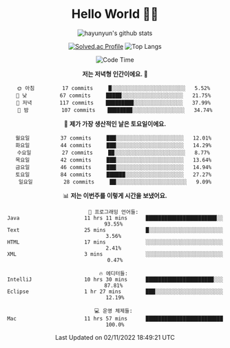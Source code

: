 <div align="center">

# Hello World 🙋‍♀️

![hayunyun's github stats](https://github-readme-stats.vercel.app/api?username=hayunyun&show_icons=true) 

 
[![Solved.ac Profile](http://mazassumnida.wtf/api/generate_badge?boj=hayunyun)](https://solved.ac/hayunyun)
 ![Top Langs](https://github-readme-stats.vercel.app/api/top-langs/?username=hayunyun&layout=compact)

<!--START_SECTION:waka-->
![Code Time](http://img.shields.io/badge/Code%20Time-545%20hrs%2049%20mins-blue)

**저는 저녁형 인간이에요. 🦉** 

```text
🌞 아침         17 commits     █░░░░░░░░░░░░░░░░░░░░░░░░   5.52% 
🌆 낮　         67 commits     █████░░░░░░░░░░░░░░░░░░░░   21.75% 
🌃 저녁         117 commits    █████████░░░░░░░░░░░░░░░░   37.99% 
🌙 밤　         107 commits    ████████░░░░░░░░░░░░░░░░░   34.74%

```
📅 **제가 가장 생산적인 날은 토요일이에요.** 

```text
월요일          37 commits     ███░░░░░░░░░░░░░░░░░░░░░░   12.01% 
화요일          44 commits     ███░░░░░░░░░░░░░░░░░░░░░░   14.29% 
수요일          27 commits     ██░░░░░░░░░░░░░░░░░░░░░░░   8.77% 
목요일          42 commits     ███░░░░░░░░░░░░░░░░░░░░░░   13.64% 
금요일          46 commits     ███░░░░░░░░░░░░░░░░░░░░░░   14.94% 
토요일          84 commits     ██████░░░░░░░░░░░░░░░░░░░   27.27% 
일요일          28 commits     ██░░░░░░░░░░░░░░░░░░░░░░░   9.09%

```


📊 **저는 이번주를 이렇게 시간을 보냈어요.** 

```text
💬 프로그래밍 언어들: 
Java                     11 hrs 11 mins      ███████████████████████░░   93.55% 
Text                     25 mins             █░░░░░░░░░░░░░░░░░░░░░░░░   3.56% 
HTML                     17 mins             ░░░░░░░░░░░░░░░░░░░░░░░░░   2.41% 
XML                      3 mins              ░░░░░░░░░░░░░░░░░░░░░░░░░   0.47%

🔥 에디터들: 
IntelliJ                 10 hrs 30 mins      ██████████████████████░░░   87.81% 
Eclipse                  1 hr 27 mins        ███░░░░░░░░░░░░░░░░░░░░░░   12.19%

💻 운영 체제들: 
Mac                      11 hrs 57 mins      █████████████████████████   100.0%

```


 Last Updated on 02/11/2022 18:49:21 UTC
<!--END_SECTION:waka-->

<!--
**hayunyun/hayunyun** is a ✨ _special_ ✨ repository because its `README.md` (this file) appears on your GitHub profile.

Here are some ideas to get you started:

- 🔭 I’m currently working on ...
- 🌱 I’m currently learning ...
- 👯 I’m looking to collaborate on ...
- 🤔 I’m looking for help with ...
- 💬 Ask me about ...
- 📫 How to reach me: ...
- 😄 Pronouns: ...
- ⚡ Fun fact: ...
-->



